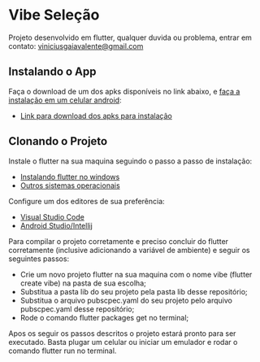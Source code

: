 # Vibe Seleção

Projeto desenvolvido em flutter, qualquer duvida ou problema, entrar em contato: viniciusgaiavalente@gmail.com

## Instalando o App

Faça o download de um dos apks disponíveis no link abaixo, e [faça a instalação em um celular android](https://www.techtudo.com.br/dicas-e-tutoriais/2018/10/como-instalar-apk-no-android.ghtml):

- [Link para download dos apks para instalação](https://drive.google.com/drive/folders/1cxAbs7rsPAJSmqZB200uJ7f73DhwJytV?usp=sharing)

## Clonando o Projeto

Instale o flutter na sua maquina seguindo o passo a passo de instalação:

- [Instalando flutter no windows](https://flutter.dev/docs/get-started/install/windows)
- [Outros sistemas operacionais](https://flutter.dev/docs/get-started/install)

Configure um dos editores de sua preferência:

- [Visual Studio Code](https://flutter.dev/docs/get-started/editor?tab=vscode)
- [Android Studio/Intellij](https://flutter.dev/docs/get-started/editor?tab=androidstudio)

Para compilar o projeto corretamente e preciso concluir do flutter corretamente (inclusive adicionando a variável de ambiente) e seguir os seguintes passos:

- Crie um novo projeto flutter na sua maquina com o nome vibe (flutter create vibe) na pasta de sua escolha;
- Substitua a pasta lib do seu projeto pela pasta lib desse repositório;
- Substitua o arquivo pubscpec.yaml do seu projeto pelo arquivo pubscpec.yaml desse repositório;
- Rode o comando flutter packages get no terminal;

Apos os seguir os passos descritos o projeto estará pronto para ser executado. Basta plugar um celular ou iniciar um emulador e rodar o comando flutter run no terminal.
